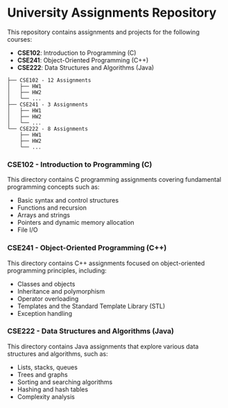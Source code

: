 # University Assignments Repository

This repository contains assignments and projects for the following courses:

- **CSE102**: Introduction to Programming (C)
- **CSE241**: Object-Oriented Programming (C++)
- **CSE222**: Data Structures and Algorithms (Java)

```
├── CSE102 - 12 Assignments
│   ├── HW1
│   ├── HW2
│   └── ...
├── CSE241 - 3 Assignments
│   ├── HW1
│   ├── HW2
│   └── ...
└── CSE222 - 8 Assignments
    ├── HW1
    ├── HW2
    └── ...
```

### CSE102 - Introduction to Programming (C)

This directory contains C programming assignments covering fundamental programming concepts such as:

- Basic syntax and control structures
- Functions and recursion
- Arrays and strings
- Pointers and dynamic memory allocation
- File I/O

### CSE241 - Object-Oriented Programming (C++)

This directory contains C++ assignments focused on object-oriented programming principles, including:

- Classes and objects
- Inheritance and polymorphism
- Operator overloading
- Templates and the Standard Template Library (STL)
- Exception handling

### CSE222 - Data Structures and Algorithms (Java)

This directory contains Java assignments that explore various data structures and algorithms, such as:

- Lists, stacks, queues
- Trees and graphs
- Sorting and searching algorithms
- Hashing and hash tables
- Complexity analysis
